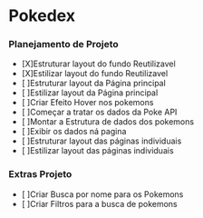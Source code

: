# Pokedex

### Planejamento de Projeto
- [X]Estruturar layout do fundo Reutilizavel
- [X]Estilizar layout do fundo Reutilizavel
- [ ]Estruturar layout da Página principal
- [ ]Estilizar layout da Página principal
- [ ]Criar Efeito Hover nos pokemons
- [ ]Começar a tratar os dados da Poke API
- [ ]Montar a Estrutura de dados dos pokemons
- [ ]Exibir os dados ná pagina
- [ ]Estruturar layout das páginas individuais 
- [ ]Estilizar layout das páginas individuais 



### Extras Projeto
- [ ]Criar Busca por nome para os Pokemons
- [ ]Criar Filtros para a busca de pokemons
